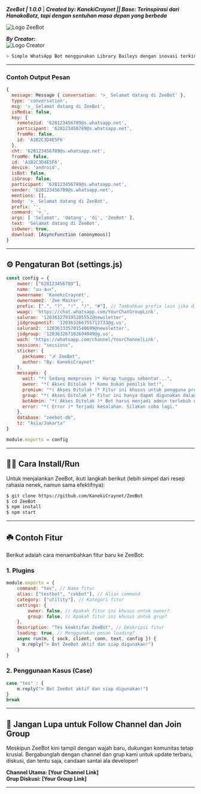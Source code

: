 ***ZeeBot | 1.0.0*** | ***Created by: KanekiCraynet || Base: Terinspirasi dari HanakoBotz, tapi dengan sentuhan masa depan yang berbeda***

![Logo ZeeBot](https://files.catbox.moe/movzsb.jpg)  

***By Creator:***  
![Logo Creator](https://files.catbox.moe/nogonh.png)

```bash
> Simple WhatsApp Bot menggunakan Library Baileys dengan inovasi terkini
```

---

### Contoh Output Pesan

```javascript
{
  message: Message { conversation: '>_ Selamat datang di ZeeBot' },
  type: 'conversation',
  msg: '>_ Selamat datang di ZeeBot',
  isMedia: false,
  key: {
    remoteJid: '628123456789@s.whatsapp.net',
    participant: '628123456789@s.whatsapp.net',
    fromMe: false,
    id: 'A1B2C3D4E5F6'
  },
  cht: '628123456789@s.whatsapp.net',
  fromMe: false,
  id: 'A1B2C3D4E5F6',
  device: 'android',
  isBot: false,
  isGroup: false,
  participant: '628123456789@s.whatsapp.net',
  sender: '628123456789@s.whatsapp.net',
  mentions: [],
  body: '>_ Selamat datang di ZeeBot',
  prefix: '',
  command: '>_',
  args: [ 'Selamat', 'datang', 'di', 'ZeeBot' ],
  text: 'Selamat datang di ZeeBot',
  isOwner: true,
  download: [AsyncFunction (anonymous)]
}
```

---

## ⚙️ Pengaturan Bot (**settings.js**)

```javascript
const config = {
    owner: ["628123456789"],
    name: "ᴢᴇᴇ-ʙᴏᴛ", 
    ownername: 'KanekiCraynet',
    ownername2: 'Zee Master',
    prefix: [".", "?", "!", "/", "#"], // Tambahkan prefix lain jika diperlukan
    wwagc: 'https://chat.whatsapp.com/YourChatGroupLink',
    saluran: '120363279195205552@newsletter', 
    jidgroupnotif: '120363266755712733@g.us', 
    saluran2: '120363335701540699@newsletter', 
    jidgroup: '120363267102694949@g.us', 
    wach: 'https://whatsapp.com/channel/YourChannelLink', 
    sessions: "sessions",
    sticker: {
      packname: "〆 ZeeBot",
      author: "By: KanekiCraynet"
    },
    messages: {
      wait: "*( Sedang memproses )* Harap tunggu sebentar...",
      owner: "*( Akses Ditolak )* Kamu bukan pemilik bot!",
      premium: "*( Akses Ditolak )* Fitur ini khusus untuk pengguna premium.",
      group: "*( Akses Ditolak )* Fitur ini hanya dapat digunakan dalam grup.",
      botAdmin: "*( Akses Ditolak )* Bot harus menjadi admin terlebih dahulu.",
      error: "*( Error )* Terjadi kesalahan. Silakan coba lagi."
    },
    database: "zeebot-db",
    tz: "Asia/Jakarta"
}

module.exports = config
```

---

## 👨‍💻 Cara Install/Run

Untuk menjalankan ZeeBot, ikuti langkah berikut (lebih simpel dari resep rahasia nenek, namun sama efektifnya):

```bash
$ git clone https://github.com/KanekiCraynet/ZeeBot
$ cd ZeeBot
$ npm install
$ npm start
```

---

## ☘️ Contoh Fitur

Berikut adalah cara menambahkan fitur baru ke ZeeBot:

### 1. Plugins

```javascript
module.exports = {
    command: "tes", // Nama fitur
    alias: ["testbot", "cekbot"], // Alias command
    category: ["utility"], // Kategori fitur
    settings: {
        owner: false, // Apakah fitur ini khusus untuk owner?
        group: false, // Apakah fitur ini khusus untuk grup?
    },
    description: "Tes keaktifan ZeeBot", // Deskripsi fitur
    loading: true, // Menggunakan pesan loading?
    async run(m, { sock, client, conn, text, config }) {
      m.reply("> Bot ZeeBot aktif dan siap digunakan!")
    }
}
```

### 2. Penggunaan Kasus (Case)

```javascript
case "tes" : {
    m.reply("> Bot ZeeBot aktif dan siap digunakan!")
}
break
```

---

## 📢 Jangan Lupa untuk Follow Channel dan Join Group

Meskipun ZeeBot kini tampil dengan wajah baru, dukungan komunitas tetap krusial. Bergabunglah dengan channel dan grup kami untuk update terbaru, diskusi, dan tentu saja, candaan santai ala developer!

**Channel Utama: [Your Channel Link]**  
**Grup Diskusi: [Your Group Link]**

---